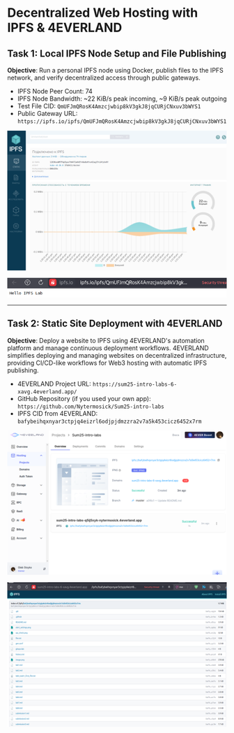 # Decentralized Web Hosting with IPFS & 4EVERLAND

## Task 1: Local IPFS Node Setup and File Publishing

**Objective**: Run a personal IPFS node using Docker, publish files to the IPFS network, and verify decentralized access through public gateways.

- IPFS Node Peer Count: 74
- IPFS Node Bandwidth: ~22 KiB/s peak incoming, ~9 KiB/s peak outgoing
- Test File CID: `QmUFJmQRosK4Amzcjwbip8kV3gkJ8jqCURjCNxuv3bWYS1`
- Public Gateway URL: `https://ipfs.io/ipfs/QmUFJmQRosK4Amzcjwbip8kV3gkJ8jqCURjCNxuv3bWYS1`

![IPFS Web UI](ipfs.png)

![Public Gateway Access](public_gate.png)

---

## Task 2: Static Site Deployment with 4EVERLAND

**Objective**: Deploy a website to IPFS using 4EVERLAND's automation platform and manage continuous deployment workflows. 4EVERLAND simplifies deploying and managing websites on decentralized infrastructure, providing CI/CD-like workflows for Web3 hosting with automatic IPFS publishing.

- 4EVERLAND Project URL: `https://sum25-intro-labs-6-xavg.4everland.app/`
- GitHub Repository (if you used your own app): `https://github.com/Nytermosick/Sum25-intro-labs`
- IPFS CID from 4EVERLAND: `bafybeihqxnyar3ctpjq4eizrl6odjpjdmzzra2v7a5k453cicz6452x7rm`

![4EVERLAND Dashboard](dashboard.png)

![4EVERLAND Live Site](live_site.png)